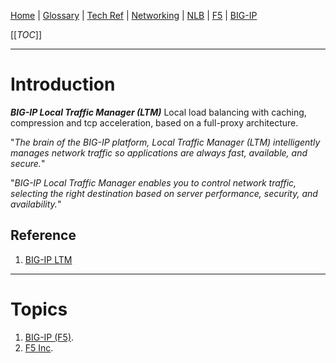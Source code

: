 [Home](/Slalom-LLC/Slalom-Consulting) | [Glossary](/Glossary) | [Tech Ref](/Tech-Ref) | [Networking](/Tech-Ref/Networking) | [NLB](/Tech-Ref/Networking/NLB-\(Network-Load-Balancing\)) | [F5](/Tech-Ref/F5-Inc) | [BIG-IP](/Tech-Ref/F5-Inc/BIG%2DIP-\(F5\))

[[_TOC_]]

---
# Introduction
***BIG-IP Local Traffic Manager (LTM)*** 
Local load balancing with caching, compression and tcp acceleration, based on a full-proxy architecture.

"_The brain of the BIG-IP platform, Local Traffic Manager (LTM) intelligently manages network traffic so applications are always fast, available, and secure._"

"_BIG-IP Local Traffic Manager enables you to control network traffic, selecting the right destination based on server performance, security, and availability._"

## Reference
1. [BIG-IP LTM](https://www.f5.com/products/big-ip-services/local-traffic-manager)

---
# Topics
1. [BIG-IP (F5)](/Tech-Ref/F5-Inc/BIG%2DIP-\(F5\)).
1. [F5 Inc](/Tech-Ref/F5-Inc).
